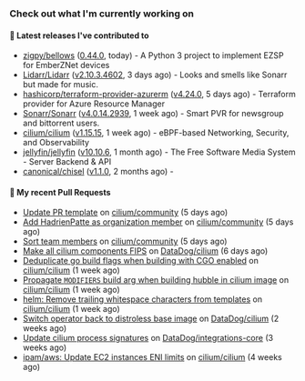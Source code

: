 ### Check out what I'm currently working on

#### 🔭 Latest releases I've contributed to

- [zigpy/bellows](https://github.com/zigpy/bellows) ([0.44.0](https://github.com/zigpy/bellows/releases/tag/0.44.0), today) - A Python 3 project to implement EZSP for EmberZNet devices
- [Lidarr/Lidarr](https://github.com/Lidarr/Lidarr) ([v2.10.3.4602](https://github.com/Lidarr/Lidarr/releases/tag/v2.10.3.4602), 3 days ago) - Looks and smells like Sonarr but made for music.
- [hashicorp/terraform-provider-azurerm](https://github.com/hashicorp/terraform-provider-azurerm) ([v4.24.0](https://github.com/hashicorp/terraform-provider-azurerm/releases/tag/v4.24.0), 5 days ago) - Terraform provider for Azure Resource Manager
- [Sonarr/Sonarr](https://github.com/Sonarr/Sonarr) ([v4.0.14.2939](https://github.com/Sonarr/Sonarr/releases/tag/v4.0.14.2939), 1 week ago) - Smart PVR for newsgroup and bittorrent users.
- [cilium/cilium](https://github.com/cilium/cilium) ([v1.15.15](https://github.com/cilium/cilium/releases/tag/v1.15.15), 1 week ago) - eBPF-based Networking, Security, and Observability
- [jellyfin/jellyfin](https://github.com/jellyfin/jellyfin) ([v10.10.6](https://github.com/jellyfin/jellyfin/releases/tag/v10.10.6), 1 month ago) - The Free Software Media System - Server Backend &amp; API
- [canonical/chisel](https://github.com/canonical/chisel) ([v1.1.0](https://github.com/canonical/chisel/releases/tag/v1.1.0), 2 months ago) - 

#### 🔨 My recent Pull Requests

- [Update PR template](https://github.com/cilium/community/pull/224) on [cilium/community](https://github.com/cilium/community) (5 days ago)
- [Add HadrienPatte as organization member](https://github.com/cilium/community/pull/223) on [cilium/community](https://github.com/cilium/community) (5 days ago)
- [Sort team members](https://github.com/cilium/community/pull/222) on [cilium/community](https://github.com/cilium/community) (5 days ago)
- [Make all cilium components FIPS](https://github.com/DataDog/cilium/pull/602) on [DataDog/cilium](https://github.com/DataDog/cilium) (6 days ago)
- [Deduplicate go build flags when building with CGO enabled](https://github.com/cilium/cilium/pull/38322) on [cilium/cilium](https://github.com/cilium/cilium) (1 week ago)
- [Propagate `MODIFIERS` build arg when building hubble in cilium image](https://github.com/cilium/cilium/pull/38288) on [cilium/cilium](https://github.com/cilium/cilium) (1 week ago)
- [helm: Remove trailing whitespace characters from templates](https://github.com/cilium/cilium/pull/38237) on [cilium/cilium](https://github.com/cilium/cilium) (1 week ago)
- [Switch operator back to distroless base image](https://github.com/DataDog/cilium/pull/601) on [DataDog/cilium](https://github.com/DataDog/cilium) (2 weeks ago)
- [Update cilium process signatures](https://github.com/DataDog/integrations-core/pull/19753) on [DataDog/integrations-core](https://github.com/DataDog/integrations-core) (3 weeks ago)
- [ipam/aws: Update EC2 instances ENI limits](https://github.com/cilium/cilium/pull/37861) on [cilium/cilium](https://github.com/cilium/cilium) (4 weeks ago)

